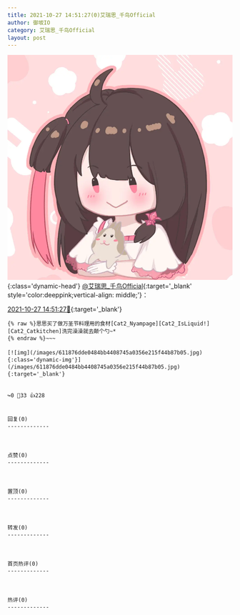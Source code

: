 ```yaml
---
title: 2021-10-27 14:51:27(0)艾瑞思_千鸟Official
author: 御坂IO
category: 艾瑞思_千鸟Official
layout: post
---
```


![img](/images/7e08840c56f251de28bdf766b647bd5fe9a5d50a.jpg){:class='dynamic-head'}
[@艾瑞思_千鸟Official](https://space.bilibili.com/1090010845/dynamic){:target='_blank' style='color:deeppink;vertical-align: middle;'}：

[2021-10-27 14:51:27🔗](https://t.bilibili.com/586173215256561989){:target='_blank'}

~~~
{% raw %}思思买了做万圣节料理用的食材[Cat2_Nyampage][Cat2_IsLiquid!][Cat2_Catkitchen]洗完澡澡就去颠个勺~*
{% endraw %}~~~

[![img](/images/611876dde0484bb4408745a0356e215f44b87b05.jpg){:class='dynamic-img'}](/images/611876dde0484bb4408745a0356e215f44b87b05.jpg){:target='_blank'}


↪️0 💬33 👍228


回复(0)
-------------



点赞(0)
-------------



置顶(0)
-------------



转发(0)
-------------



首页热评(0)
-------------



热评(0)
-------------




